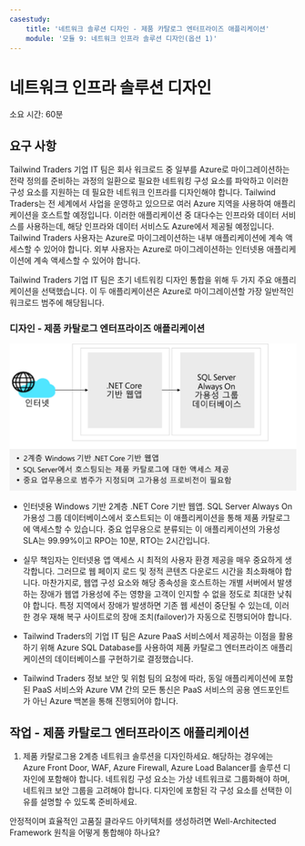 ```yaml
---
casestudy:
    title: '네트워크 솔루션 디자인 - 제품 카탈로그 엔터프라이즈 애플리케이션'
    module: '모듈 9: 네트워크 인프라 솔루션 디자인(옵션 1)'
---
```

# 네트워크 인프라 솔루션 디자인  

소요 시간: 60분

## 요구 사항

Tailwind Traders 기업 IT 팀은 회사 워크로드 중 일부를 Azure로 마이그레이션하는 전략 정의를 준비하는 과정의 일환으로 필요한 네트워킹 구성 요소를 파악하고 이러한 구성 요소를 지원하는 데 필요한 네트워크 인프라를 디자인해야 합니다. Tailwind Traders는 전 세계에서 사업을 운영하고 있으므로 여러 Azure 지역을 사용하여 애플리케이션을 호스트할 예정입니다. 이러한 애플리케이션 중 대다수는 인프라와 데이터 서비스를 사용하는데, 해당 인프라와 데이터 서비스도 Azure에서 제공될 예정입니다. Tailwind Traders 사용자는 Azure로 마이그레이션하는 내부 애플리케이션에 계속 액세스할 수 있어야 합니다. 외부 사용자는 Azure로 마이그레이션하는 인터넷용 애플리케이션에 계속 액세스할 수 있어야 합니다. 

Tailwind Traders 기업 IT 팀은 초기 네트워킹 디자인 통합을 위해 두 가지 주요 애플리케이션을 선택했습니다. 이 두 애플리케이션은 Azure로 마이그레이션할 가장 일반적인 워크로드 범주에 해당됩니다.  

### 디자인 - 제품 카탈로그 엔터프라이즈 애플리케이션

![제품 카탈로그 아키텍처](media/catalog.png)

- 인터넷용 Windows 기반 2계층 .NET Core 기반 웹앱. SQL Server Always On 가용성 그룹 데이터베이스에서 호스트되는 이 애플리케이션을 통해 제품 카탈로그에 액세스할 수 있습니다. 중요 업무용으로 분류되는 이 애플리케이션의 가용성 SLA는 99.99%이고 RPO는 10분, RTO는 2시간입니다. 

-	실무 책임자는 인터넷용 앱 액세스 시 최적의 사용자 환경 제공을 매우 중요하게 생각합니다. 그러므로 웹 페이지 로드 및 정적 콘텐츠 다운로드 시간을 최소화해야 합니다. 마찬가지로, 웹앱 구성 요소와 해당 종속성을 호스트하는 개별 서버에서 발생하는 장애가 웹앱 가용성에 주는 영향을 고객이 인지할 수 없을 정도로 최대한 낮춰야 합니다. 특정 지역에서 장애가 발생하면 기존 웹 세션이 중단될 수 있는데, 이러한 경우 재해 복구 사이트로의 장애 조치(failover)가 자동으로 진행되어야 합니다.

- Tailwind Traders의 기업 IT 팀은 Azure PaaS 서비스에서 제공하는 이점을 활용하기 위해 Azure SQL Database를 사용하여 제품 카탈로그 엔터프라이즈 애플리케이션의 데이터베이스를 구현하기로 결정했습니다. 

- Tailwind Traders 정보 보안 및 위험 팀의 요청에 따라, 동일 애플리케이션에 포함된 PaaS 서비스와 Azure VM 간의 모든 통신은 PaaS 서비스의 공용 엔드포인트가 아닌 Azure 백본을 통해 진행되어야 합니다. 

## 작업 - 제품 카탈로그 엔터프라이즈 애플리케이션

1. 제품 카탈로그용 2계층 네트워크 솔루션을 디자인하세요. 해당하는 경우에는 Azure Front Door, WAF, Azure Firewall, Azure Load Balancer를 솔루션 디자인에 포함해야 합니다. 네트워킹 구성 요소는 가상 네트워크로 그룹화해야 하며, 네트워크 보안 그룹을 고려해야 합니다. 디자인에 포함된 각 구성 요소를 선택한 이유를 설명할 수 있도록 준비하세요. 

안정적이며 효율적인 고품질 클라우드 아키텍처를 생성하려면 Well-Architected Framework 원칙을 어떻게 통합해야 하나요?


